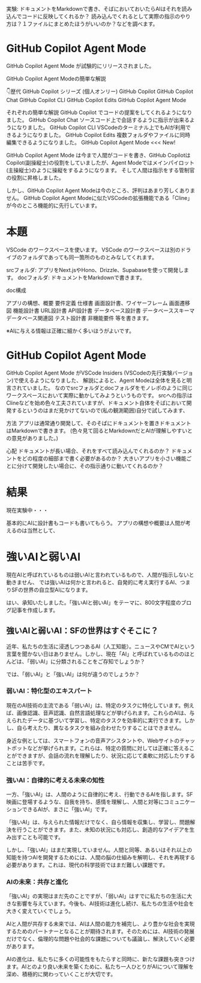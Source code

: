 <!--
title:   GitHub Copilot Agent Mode による ドキュメント並行開発(アイデア、実験)
tags:    ポエム
id:      b693f1468f746aa4f992
private: true
-->
実験: ドキュメントをMarkdownで書き、そばにおいておいたらAIはそれを読み込んでコードに反映してくれるか？
読み込んでくれるとして実際の指示のやり方は？１ファイルにまとめたほうがいいのか？などを調べます。

# GitHub Copilot Agent Mode

GitHub Copilot Agent Mode が試験的にリリースされました。

GitHub Copilot Agent Modeの簡単な解説

👇️歴代 GitHub Copilot シリーズ (個人オンリー)
GitHub Copilot
GitHub Copilot Chat
GitHub Copilot CLI
GitHub Copilot Edits
GitHub Copilot Agent Mode

それぞれの簡単な解説
GitHub Copilot でコードの提案をしてくれるようになりました。
GitHub Copilot Chat ソースコード上で会話するように指示が出来るようになりました。
GitHub Copilot CLI VSCodeのターミナル上でもAIが利用できるようになりました。
GitHub Copilot Edits 複数フォルダやファイルに同時編集できるようになりました。
GitHub Copilot Agent Mode <<< New!

GitHub Copilot Agent Mode は今まで人間がコードを書き、GitHub CopilotはCopilot(副操縦士)の役割をしていましたが、Agent Modeではメインパイロット(主操縦士)のように操縦をするようになります。
そして人間は指示をする管制官の役割に昇格しました。

しかし、GitHub Copilot Agent Modeは今のところ、評判はあまり芳しくありません。
GitHub Copilot Agent Modeに似たVSCodeの拡張機能である「Cline」が今のところ機能的に先行しています。

# 本題

VSCode のワークスペースを使います。
VSCode のワークスペースは別のドライブのフォルダであっても同一箇所のものとみなしてくれます。

srcフォルダ: アプリをNext.jsやHono、Drizzle、Supabaseを使って開発します。
docフォルダ: ドキュメントをMarkdownで書きます。

doc構成

アプリの構想、概要
要件定義
仕様書
画面設計書、ワイヤーフレーム
画面遷移図
機能設計書
URL設計書
API設計書
データベース設計書
データベーススキーマ
データベース関連図
テスト設計書
非機能要件
等を書きます。

※AIに与える情報は正確に細かく多いほうがよいです。

# GitHub Copilot Agent Mode

GitHub Copilot Agent Mode がVSCode Insiders (VSCodeの先行実験バージョン)で使えるようになりました、
解説によると、Agent Modeは全体を見ると明言されていました。
なのでsrcフォルダとdocフォルダをモノレポのように同じワークスペースにおいて実際に動かしてみようというものです。
srcへの指示はClineなどを始め色々工夫されていますが、ドキュメント自体をそばにおいて開発するというのはまだ見かけてないので(私の観測範囲)自分で試してみます、

方法
アプリは通常通り開発して、そのそばにドキュメントを置きドキュメントはMarkdownで書きます。
(色々見て回るとMarkdownだとAIが理解しやすいとの意見がありました。)

心配
ドキュメントが長い場合、それをすべて読み込んでくれるのか？
ドキュメントをどの程度の細部まで書く必要があるのか？
大きいアプリを小さい機能ごとに分けて開発したい場合に、その指示通りに動いてくれるのか？

# 結果
現在実験中・・・

基本的にAIに設計書もコードも書いてもらう。
アプリの構想や概要は人間が考えるのは当然として、



# 強いAIと弱いAI
現在AIと呼ばれているものは弱いAIと言われているもので、人間が指示しないと動きません、
では強いAIは何かと言われると、自発的に考え実行するAI、つまりSFの世界の自立型AIになります。

















はい、承知いたしました。「強いAIと弱いAI」をテーマに、800文字程度のブログ記事を作成します。

## 強いAIと弱いAI：SFの世界はすぐそこに？

近年、私たちの生活に浸透しつつあるAI（人工知能）。ニュースやCMでAIという言葉を聞かない日はありません。しかし、現在「AI」と呼ばれているもののほとんどは、「弱いAI」に分類されることをご存知でしょうか？

では、「弱いAI」と「強いAI」は何が違うのでしょうか？

### 弱いAI：特化型のエキスパート

現在のAI技術の主流である「弱いAI」は、特定のタスクに特化しています。例えば、画像認識、音声認識、自然言語処理などが挙げられます。これらのAIは、与えられたデータに基づいて学習し、特定のタスクを効率的に実行できます。しかし、自ら考えたり、異なるタスクを組み合わせたりすることはできません。

身近な例としては、スマートフォンの音声アシスタントや、Webサイトのチャットボットなどが挙げられます。これらは、特定の質問に対しては正確に答えることができますが、会話の流れを理解したり、状況に応じて柔軟に対応したりすることは苦手です。

### 強いAI：自律的に考える未来の知性

一方、「強いAI」は、人間のように自律的に考え、行動できるAIを指します。SF映画に登場するような、自我を持ち、感情を理解し、人間と対等にコミュニケーションできるAIが、まさに「強いAI」です。

「強いAI」は、与えられた情報だけでなく、自ら情報を収集し、学習し、問題解決を行うことができます。また、未知の状況にも対応し、創造的なアイデアを生み出すことも可能です。

しかし、「強いAI」はまだ実現していません。人間と同等、あるいはそれ以上の知能を持つAIを開発するためには、人間の脳の仕組みを解明し、それを再現する必要があります。これは、現代の科学技術ではまだ難しい課題です。

### AIの未来：共存と進化

「強いAI」の実現はまだ先のことですが、「弱いAI」はすでに私たちの生活に大きな影響を与えています。今後も、AI技術は進化し続け、私たちの生活や社会を大きく変えていくでしょう。

AIと人間が共存する未来では、AIは人間の能力を補完し、より豊かな社会を実現するためのパートナーとなることが期待されます。そのためには、AI技術の発展だけでなく、倫理的な問題や社会的な課題についても議論し、解決していく必要があります。

AIの進化は、私たちに多くの可能性をもたらすと同時に、新たな課題も突きつけます。AIとのより良い未来を築くために、私たち一人ひとりがAIについて理解を深め、積極的に関わっていくことが大切です。